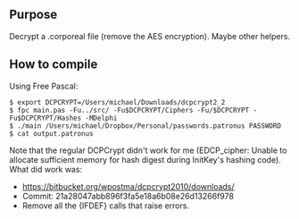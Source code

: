 Purpose
-------

Decrypt a .corporeal file (remove the AES encryption). Maybe other helpers.


How to compile
--------------

Using Free Pascal:

	$ export DCPCRYPT=/Users/michael/Downloads/dcpcrypt2_2
	$ fpc main.pas -Fu../src/ -Fu$DCPCRYPT/Ciphers -Fu/$DCPCRYPT -Fu$DCPCRYPT/Hashes -MDelphi 
	$ ./main /Users/michael/Dropbox/Personal/passwords.patronus PASSWORD
	$ cat output.patronus

Note that the regular DCPCrypt didn't work for me (EDCP_cipher: Unable to allocate sufficient memory for hash digest during InitKey's hashing code). What did work was:

- https://bitbucket.org/wpostma/dcpcrypt2010/downloads/
- Commit: 21a28047abb896f3fa5e18a6b08e26d13266f978
- Remove all the {IFDEF} calls that raise errors.